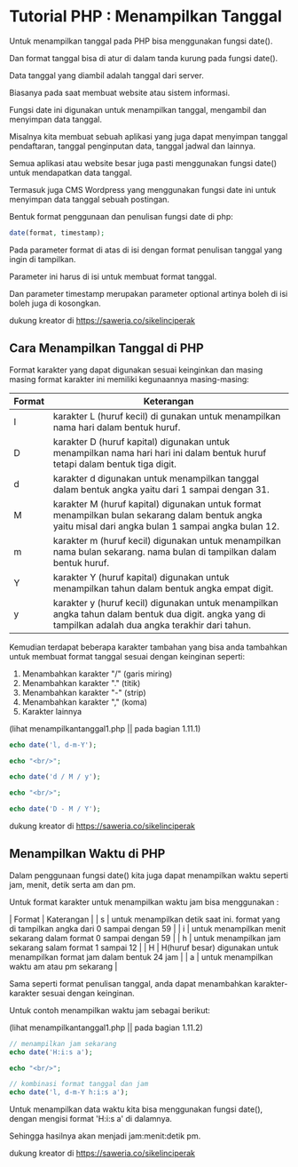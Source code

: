 # Tutorial PHP : Menampilkan Tanggal

Untuk menampilkan tanggal pada PHP bisa menggunakan fungsi date().

Dan format tanggal bisa di atur di dalam tanda kurung pada fungsi date().

Data tanggal yang diambil adalah tanggal dari server.

Biasanya pada saat membuat website atau sistem informasi.

Fungsi date ini digunakan untuk menampilkan tanggal, mengambil dan menyimpan data tanggal.

Misalnya kita membuat sebuah aplikasi yang juga dapat menyimpan tanggal pendaftaran, tanggal penginputan data, tanggal jadwal dan lainnya.

Semua aplikasi atau website besar juga pasti menggunakan fungsi date() untuk mendapatkan data tanggal.

Termasuk juga CMS Wordpress yang menggunakan fungsi date ini untuk menyimpan data tanggal sebuah postingan.

Bentuk format penggunaan dan penulisan fungsi date di php:
```php
date(format, timestamp);
```

Pada parameter format di atas di isi dengan format penulisan tanggal yang ingin di tampilkan.

Parameter ini harus di isi untuk membuat format tanggal.

Dan parameter timestamp merupakan parameter optional artinya boleh di isi boleh juga di kosongkan.

dukung kreator di https://saweria.co/sikelinciperak

## Cara Menampilkan Tanggal di PHP

Format karakter yang dapat digunakan sesuai keinginkan dan masing masing format karakter ini memiliki kegunaannya masing-masing:

| Format  | Keterangan |
|-------|------|
| I  | karakter L (huruf kecil) di gunakan untuk menampilkan nama hari dalam bentuk huruf.   |
| D  | karakter D (huruf kapital) digunakan untuk menampilkan nama hari hari ini dalam bentuk huruf tetapi dalam bentuk tiga digit.   |
| d   | karakter d digunakan untuk menampilkan tanggal dalam bentuk angka yaitu dari 1 sampai dengan 31.   |
| M   | karakter M (huruf kapital) digunakan untuk format menampilkan bulan sekarang dalam bentuk angka yaitu misal dari  angka bulan 1 sampai angka bulan 12.   |
| m   | karakter m (huruf kecil) digunakan untuk menampilkan nama bulan sekarang. nama bulan di tampilkan dalam bentuk huruf.   |
| Y   | karakter Y (huruf kapital) digunakan untuk menampilkan tahun dalam bentuk angka empat digit.   |
| y   | karakter y (huruf kecil) digunakan untuk menampilkan angka tahun dalam bentuk dua digit. angka yang di tampilkan adalah dua angka terakhir dari tahun.   |

Kemudian terdapat beberapa karakter tambahan yang bisa anda tambahkan untuk membuat format tanggal sesuai dengan keinginan seperti: 
1. Menambahkan karakter "/" (garis miring)
2. Menambahkan karakter "." (titik)
3. Menambahkan karakter "-" (strip)
4. Menambahkan karakter "," (koma)
5. Karakter lainnya

(lihat menampilkantanggal1.php || pada bagian 1.11.1)
```php
echo date('l, d-m-Y');

echo "<br/>";

echo date('d / M / y');

echo "<br/>";

echo date('D - M / Y');
```

dukung kreator di https://saweria.co/sikelinciperak

## Menampilkan Waktu di PHP

Dalam penggunaan fungsi date() kita juga dapat menampilkan waktu seperti jam, menit, detik serta am dan pm.

Untuk format karakter untuk menampilkan waktu jam bisa menggunakan :

| Format | Katerangan |
| s | untuk menampilkan detik saat ini. format yang di tampilkan angka dari 0 sampai dengan 59 |
| i | untuk menampilkan menit sekarang dalam format 0 sampai dengan 59 |
| h | untuk menampilkan jam sekarang salam format 1 sampai 12 |
| H | H(huruf besar) digunakan untuk menampilkan format jam dalam bentuk 24 jam |
| a | untuk menampilkan waktu am atau pm sekarang |

Sama seperti format penulisan tanggal, anda dapat menambahkan karakter-karakter sesuai dengan keinginan.

Untuk contoh menampilkan waktu jam sebagai berikut:

(lihat menampilkantanggal1.php || pada bagian 1.11.2)
```php
// menampilkan jam sekarang
echo date('H:i:s a');

echo "<br/>";

// kombinasi format tanggal dan jam
echo date('l, d-m-Y h:i:s a');
```

Untuk menampilkan data waktu kita bisa menggunakan fungsi date(), dengan mengisi format 'H:i:s a' di dalamnya.

Sehingga hasilnya akan menjadi jam:menit:detik pm.

dukung kreator di https://saweria.co/sikelinciperak